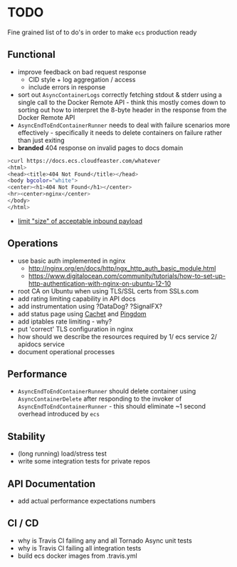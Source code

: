 # TODO

Fine grained list of to do's in order to make ```ecs``` production ready

## Functional

* improve feedback on bad request response
  * CID style + log aggregation / access
  * include errors in response
* sort out ```AsyncContainerLogs``` correctly fetching stdout & stderr
  using a single call to the Docker Remote API - think this mostly comes
  down to sorting out how to interpret the 8-byte header in the response
  from the Docker Remote API
* ```AsyncEndToEndContainerRunner``` needs to deal with failure scenarios
  more effectively - specifically it needs to delete containers on failure
  rather than just exiting
* **branded** 404 response on invalid pages to docs domain

```bash
>curl https://docs.ecs.cloudfeaster.com/whatever
<html>
<head><title>404 Not Found</title></head>
<body bgcolor="white">
<center><h1>404 Not Found</h1></center>
<hr><center>nginx</center>
</body>
</html>
```

* [limit "size" of acceptable inbound payload](http://nginx.org/en/docs/http/ngx_http_core_module.html#client_max_body_size)

## Operations

* use basic auth implemented in nginx
    * http://nginx.org/en/docs/http/ngx_http_auth_basic_module.html
    * https://www.digitalocean.com/community/tutorials/how-to-set-up-http-authentication-with-nginx-on-ubuntu-12-10
* root CA on Ubuntu when using TLS/SSL certs from SSLs.com
* add rating limiting capability in API docs
* add instrumentation using ?DataDog? ?SignalFX?
* add status page using [Cachet](https://docs.cachethq.io/docs/get-started-with-docker)
and [Pingdom](https://www.pingdom.com/)
* add iptables rate limiting - why?
* put 'correct' TLS configuration in nginx
* how should we describe the resources required by 1/ ecs service 2/ apidocs service
* document operational processes 

## Performance

* ```AsyncEndToEndContainerRunner``` should delete container using ```AsyncContainerDelete```
  after responding to the invoker of ```AsyncEndToEndContainerRunner``` - this should eliminate
  ~1 second overhead introduced by ```ecs```

## Stability

* (long running) load/stress test
* write some integration tests for private repos

## API Documentation

* add actual performance expectations numbers

## CI / CD

* why is Travis CI failing any and all Tornado Async unit tests
* why is Travis CI failing all integration tests
* build ecs docker images from .travis.yml
